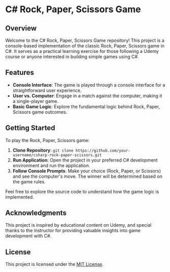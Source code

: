 # C# Rock, Paper, Scissors Game

## Overview

Welcome to the C# Rock, Paper, Scissors Game repository! This project is a console-based implementation of the classic Rock, Paper, Scissors game in C#. It serves as a practical learning exercise for those following a Udemy course or anyone interested in building simple games using C#.

## Features

- **Console Interface**: The game is played through a console interface for a straightforward user experience.
- **User vs. Computer**: Engage in a match against the computer, making it a single-player game.
- **Basic Game Logic**: Explore the fundamental logic behind Rock, Paper, Scissors game outcomes.

## Getting Started

To play the Rock, Paper, Scissors game:

1. **Clone Repository**: `git clone https://github.com/your-username/csharp-rock-paper-scissors.git`
2. **Run Application**: Open the project in your preferred C# development environment and run the application.
3. **Follow Console Prompts**: Make your choice (Rock, Paper, or Scissors) and see the computer's move. The winner will be determined based on the game rules.

Feel free to explore the source code to understand how the game logic is implemented.

## Acknowledgments

This project is inspired by educational content on Udemy, and special thanks to the instructor for providing valuable insights into game development with C#.

## License

This project is licensed under the [MIT License](LICENSE).
